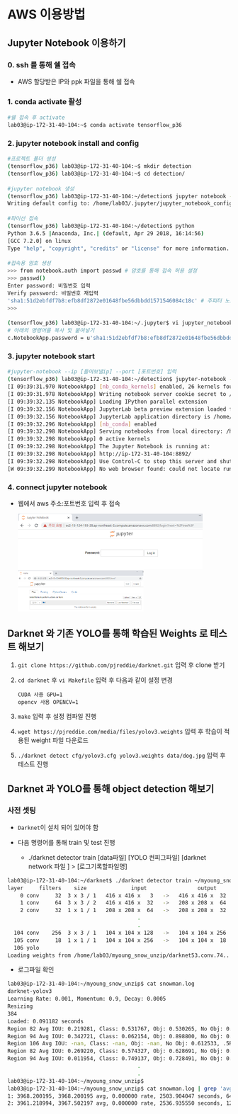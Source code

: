 # AWS 이용방법

## Jupyter Notebook 이용하기

### 0. ssh 를 통해 쉘 접속

- AWS 할당받은 IP와 ppk 파일을 통해 쉘 접속

### 1. conda activate 활성

```bash
#쉘 접속 후 activate
lab03@ip-172-31-40-104:~$ conda activate tensorflow_p36
```

### 2. jupyter notebook install and config

```bash
#프로젝트 폴더 생성
(tensorflow_p36) lab03@ip-172-31-40-104:~$ mkdir detection
(tensorflow_p36) lab03@ip-172-31-40-104:~$ cd detection/

#jupyter notebook 생성
(tensorflow_p36) lab03@ip-172-31-40-104:~/detection$ jupyter notebook --generate-config
Writing default config to: /home/lab03/.jupyter/jupyter_notebook_config.py

#파이선 접속
(tensorflow_p36) lab03@ip-172-31-40-104:~/detection$ python
Python 3.6.5 |Anaconda, Inc.| (default, Apr 29 2018, 16:14:56)
[GCC 7.2.0] on linux
Type "help", "copyright", "credits" or "license" for more information.

#접속용 암호 생성
>>> from notebook.auth import passwd # 암호를 통해 접속 허용 설정
>>> passwd()
Enter password: 비밀번호 입력
Verify password: 비밀번호 재입력
'sha1:51d2ebfdf7b8:efb8df2872e01648fbe56dbbdd1571546084c18c' # 주피터 노트북 접속용 토큰 값
>>>

(tensorflow_p36) lab03@ip-172-31-40-104:~/.jupyter$ vi jupyter_notebook_config.py
# 아래의 명령어를 복사 및 붙여넣기
c.NotebookApp.password = u'sha1:51d2ebfdf7b8:efb8df2872e01648fbe56dbbdd1571546084c18c'
```

### 3. jupyter notebook start

```bash
#jupyter-notebook --ip [들여보낼ip] --port [포트번호] 입력
(tensorflow_p36) lab03@ip-172-31-40-104:~/detection$ jupyter-notebook --ip 0.0.0.0 --port 8892
[I 09:39:31.970 NotebookApp] [nb_conda_kernels] enabled, 26 kernels found
[I 09:39:31.978 NotebookApp] Writing notebook server cookie secret to /run/user/1004/jupyter/notebook_cookie_secret
[I 09:39:32.135 NotebookApp] Loading IPython parallel extension
[I 09:39:32.156 NotebookApp] JupyterLab beta preview extension loaded from /home/ubuntu/anaconda3/envs/tensorflow_p36/lib/python3.6/site-packages/jupyterlab
[I 09:39:32.156 NotebookApp] JupyterLab application directory is /home/ubuntu/anaconda3/envs/tensorflow_p36/share/jupyter/lab
[I 09:39:32.296 NotebookApp] [nb_conda] enabled
[I 09:39:32.298 NotebookApp] Serving notebooks from local directory: /home/lab03/detection
[I 09:39:32.298 NotebookApp] 0 active kernels
[I 09:39:32.298 NotebookApp] The Jupyter Notebook is running at:
[I 09:39:32.298 NotebookApp] http://ip-172-31-40-104:8892/
[I 09:39:32.298 NotebookApp] Use Control-C to stop this server and shut down all kernels (twice to skip confirmation).
[W 09:39:32.299 NotebookApp] No web browser found: could not locate runnable browser.
```

### 4. connect jupyter notebook

- 웹에서 aws 주소:포트번호 입력 후 접속

  <img src="images/image-20200129094403515.png" alt="image-20200129094403515" style="zoom:50%;" />

  <img src="images/image-20200129094427137.png" alt="image-20200129094427137" style="zoom:33%;" />







## Darknet 와 기존 YOLO를 통해 학습된 Weights 로 테스트 해보기

1. `git clone https://github.com/pjreddie/darknet.git` 입력 후 clone 받기

2. `cd darknet` 후 `vi Makefile` 입력 후 다음과 같이 설정 변경

   ```
   CUDA 사용 GPU=1
   opencv 사용 OPENCV=1
   ```

3. `make` 입력 후 설정 컴파일 진행

4. `wget https://pjreddie.com/media/files/yolov3.weights` 입력 후 학습이 적용된 weight 파일 다운로드

5. `./darknet detect cfg/yolov3.cfg yolov3.weights data/dog.jpg` 입력 후  테스트 진행









## Darknet 과 YOLO를 통해 object detection 해보기

### 사전 셋팅

- `Darknet`이 설치 되어 있어야 함



- 다음 명령어를 통해 train 및 test 진행
  - ./darknet detector train [data파일] [YOLO 컨피그파일] [darknet network 파일 ] > [로그기록할파일명]

```bash
lab03@ip-172-31-40-104:~/darknet$ ./darknet detector train ~/myoung_snow_unzip/darknet.data ~/myoung_snow_unzip/darknet-yolov3.cfg ~/myoung_snow_unzip/darknet53.conv.74 > ~/myoung_snow_unzip/snowman.log
layer     filters    size              input                output
    0 conv     32  3 x 3 / 1   416 x 416 x   3   ->   416 x 416 x  32  0.299 BFLOPs
    1 conv     64  3 x 3 / 2   416 x 416 x  32   ->   208 x 208 x  64  1.595 BFLOPs
    2 conv     32  1 x 1 / 1   208 x 208 x  64   ->   208 x 208 x  32  0.177 BFLOPs
                                         .
                                         .
  104 conv    256  3 x 3 / 1   104 x 104 x 128   ->   104 x 104 x 256  6.380 BFLOPs
  105 conv     18  1 x 1 / 1   104 x 104 x 256   ->   104 x 104 x  18  0.100 BFLOPs
  106 yolo
Loading weights from /home/lab03/myoung_snow_unzip/darknet53.conv.74...Done!
```

- 로그파일 확인

```bash
lab03@ip-172-31-40-104:~/myoung_snow_unzip$ cat snowman.log
darknet-yolov3
Learning Rate: 0.001, Momentum: 0.9, Decay: 0.0005
Resizing
384
Loaded: 0.091182 seconds
Region 82 Avg IOU: 0.219281, Class: 0.531767, Obj: 0.530265, No Obj: 0.572117, .5R: 0.222222, .75R: 0.000000,  count: 9
Region 94 Avg IOU: 0.342721, Class: 0.062154, Obj: 0.898800, No Obj: 0.495300, .5R: 0.000000, .75R: 0.000000,  count: 1
Region 106 Avg IOU: -nan, Class: -nan, Obj: -nan, No Obj: 0.612533, .5R: -nan, .75R: -nan,  count: 0
Region 82 Avg IOU: 0.269220, Class: 0.574327, Obj: 0.628691, No Obj: 0.572319, .5R: 0.200000, .75R: 0.000000,  count: 5
Region 94 Avg IOU: 0.011954, Class: 0.749137, Obj: 0.728491, No Obj: 0.495370, .5R: 
                                         .
                                         .
lab03@ip-172-31-40-104:~/myoung_snow_unzip$                              
lab03@ip-172-31-40-104:~/myoung_snow_unzip$ cat snowman.log | grep 'avg'
1: 3968.200195, 3968.200195 avg, 0.000000 rate, 2503.904047 seconds, 64 images
2: 3961.218994, 3967.502197 avg, 0.000000 rate, 2536.935550 seconds, 128 images

```

